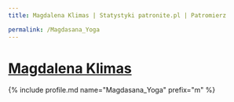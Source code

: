 ```yaml
---
title: Magdalena Klimas | Statystyki patronite.pl | Patromierz

permalink: /Magdasana_Yoga
---
```


# [Magdalena Klimas](https://patronite.pl/Magdasana_Yoga)

{% include profile.md name="Magdasana_Yoga" prefix="m" %}
